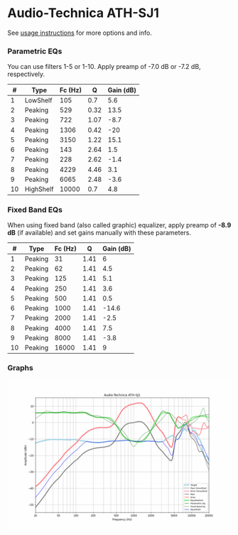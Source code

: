 # Audio-Technica ATH-SJ1
See [usage instructions](https://github.com/jaakkopasanen/AutoEq#usage) for more options and info.

### Parametric EQs
You can use filters 1-5 or 1-10. Apply preamp of -7.0 dB or -7.2 dB, respectively.

|   # | Type      |   Fc (Hz) |    Q |   Gain (dB) |
|-----|-----------|-----------|------|-------------|
|   1 | LowShelf  |       105 | 0.7  |         5.6 |
|   2 | Peaking   |       529 | 0.32 |        13.5 |
|   3 | Peaking   |       722 | 1.07 |        -8.7 |
|   4 | Peaking   |      1306 | 0.42 |       -20   |
|   5 | Peaking   |      3150 | 1.22 |        15.1 |
|   6 | Peaking   |       143 | 2.64 |         1.5 |
|   7 | Peaking   |       228 | 2.62 |        -1.4 |
|   8 | Peaking   |      4229 | 4.46 |         3.1 |
|   9 | Peaking   |      6065 | 2.48 |        -3.6 |
|  10 | HighShelf |     10000 | 0.7  |         4.8 |

### Fixed Band EQs
When using fixed band (also called graphic) equalizer, apply preamp of **-8.9 dB** (if available) and set gains manually with these parameters.

|   # | Type    |   Fc (Hz) |    Q |   Gain (dB) |
|-----|---------|-----------|------|-------------|
|   1 | Peaking |        31 | 1.41 |         6   |
|   2 | Peaking |        62 | 1.41 |         4.5 |
|   3 | Peaking |       125 | 1.41 |         5.1 |
|   4 | Peaking |       250 | 1.41 |         3.6 |
|   5 | Peaking |       500 | 1.41 |         0.5 |
|   6 | Peaking |      1000 | 1.41 |       -14.6 |
|   7 | Peaking |      2000 | 1.41 |        -2.5 |
|   8 | Peaking |      4000 | 1.41 |         7.5 |
|   9 | Peaking |      8000 | 1.41 |        -3.8 |
|  10 | Peaking |     16000 | 1.41 |         9   |

### Graphs
![](./Audio-Technica%20ATH-SJ1.png)
